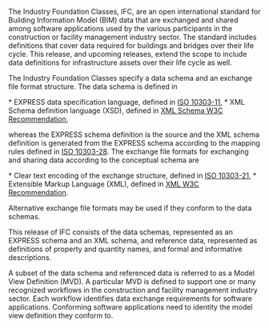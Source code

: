 The Industry Foundation Classes, IFC, are an open international standard for Building Information Model (BIM) data that are exchanged and shared among software applications used by the various participants in the construction or facility management industry sector. The standard includes definitions that cover data required for buildings and bridges over their life cycle. This release, and upcoming releases, extend the scope to include data definitions for infrastructure assets over their life cycle as well.

The Industry Foundation Classes specify a data schema and an exchange file format structure. The data schema is defined in

\* EXPRESS data specification language, defined in [ISO 10303-11](../schema/chapter-2.htm#iso-10303-11),
\* XML Schema definition language (XSD), defined in [XML Schema W3C Recommendation](../schema/chapter-2.htm#w3c-xml-schema-part-1),

whereas the EXPRESS schema definition is the source and the XML schema definition is generated from the EXPRESS schema according to the mapping rules defined in [ISO 10303-28](../schema/chapter-2.htm#iso-10303-28). The exchange file formats for exchanging and sharing data according to the conceptual schema are

\* Clear text encoding of the exchange structure, defined in [ISO 10303-21](../schema/chapter-2.htm#iso-10303-21),
\* Extensible Markup Language (XML), defined in [XML W3C Recommendation](../schema/chapter-2.htm#w3c-xml).

Alternative exchange file formats may be used if they conform to the data schemas.

This release of IFC consists of the data schemas, represented as an EXPRESS schema and an XML schema, and reference data, represented as definitions of property and quantity names, and formal and informative descriptions.

A subset of the data schema and referenced data is referred to as a Model View Definition (MVD). A particular MVD is defined to support one or many recognized workflows in the construction and facility management industry sector. Each workflow identifies data exchange requirements for software applications. Conforming software applications need to identity the model view definition they conform to.
